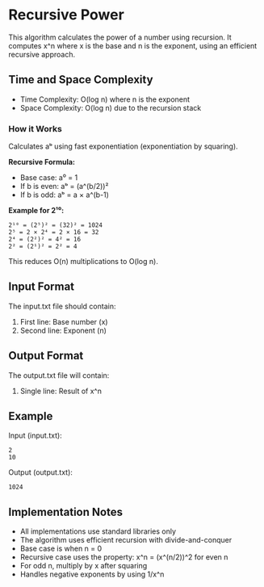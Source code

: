# Recursive Power

This algorithm calculates the power of a number using recursion. It computes x^n where x is the base and n is the exponent, using an efficient recursive approach.

## Time and Space Complexity

- Time Complexity: O(log n) where n is the exponent
- Space Complexity: O(log n) due to the recursion stack

### How it Works
Calculates aᵇ using fast exponentiation (exponentiation by squaring).

**Recursive Formula:**
- Base case: a⁰ = 1
- If b is even: aᵇ = (a^(b/2))²
- If b is odd: aᵇ = a × a^(b-1)

**Example for 2¹⁰:**
```
2¹⁰ = (2⁵)² = (32)² = 1024
2⁵ = 2 × 2⁴ = 2 × 16 = 32
2⁴ = (2²)² = 4² = 16
2² = (2¹)² = 2² = 4
```

This reduces O(n) multiplications to O(log n).
## Input Format

The input.txt file should contain:
1. First line: Base number (x)
2. Second line: Exponent (n)


## Output Format

The output.txt file will contain:
1. Single line: Result of x^n

## Example

Input (input.txt):
```
2
10
```

Output (output.txt):
```
1024
```

## Implementation Notes

- All implementations use standard libraries only
- The algorithm uses efficient recursion with divide-and-conquer
- Base case is when n = 0
- Recursive case uses the property: x^n = (x^(n/2))^2 for even n
- For odd n, multiply by x after squaring
- Handles negative exponents by using 1/x^n 